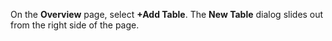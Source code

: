 On the **Overview** page, select **+Add Table**.  The **New Table** dialog slides out from the right side of the page.